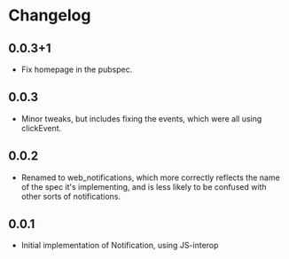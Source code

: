 # Changelog

## 0.0.3+1

- Fix homepage in the pubspec.

## 0.0.3

- Minor tweaks, but includes fixing the events, which were all using
  clickEvent.

## 0.0.2

- Renamed to web_notifications, which more correctly reflects the name
  of the spec it's implementing, and is less likely to be confused
  with other sorts of notifications.

## 0.0.1

- Initial implementation of Notification, using JS-interop
